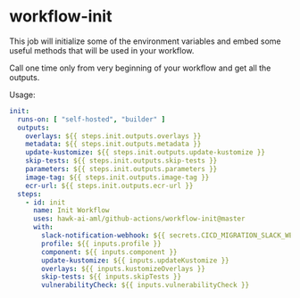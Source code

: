 # workflow-init

This job will initialize some of the environment variables and embed some useful methods that will be used in your
workflow.

Call one time only from very beginning of your workflow and get all the outputs.

Usage:

```yaml
init:
  runs-on: [ "self-hosted", "builder" ]
  outputs:
    overlays: ${{ steps.init.outputs.overlays }}
    metadata: ${{ steps.init.outputs.metadata }}
    update-kustomize: ${{ steps.init.outputs.update-kustomize }}
    skip-tests: ${{ steps.init.outputs.skip-tests }}
    parameters: ${{ steps.init.outputs.parameters }}
    image-tag: ${{ steps.init.outputs.image-tag }}
    ecr-url: ${{ steps.init.outputs.ecr-url }}
  steps:
    - id: init
      name: Init Workflow
      uses: hawk-ai-aml/github-actions/workflow-init@master
      with:
        slack-notification-webhook: ${{ secrets.CICD_MIGRATION_SLACK_WEBHOOK_URL }}
        profile: ${{ inputs.profile }}
        component: ${{ inputs.component }}
        update-kustomize: ${{ inputs.updateKustomize }}
        overlays: ${{ inputs.kustomizeOverlays }}
        skip-tests: ${{ inputs.skipTests }}
        vulnerabilityCheck: ${{ inputs.vulnerabilityCheck }}
```
